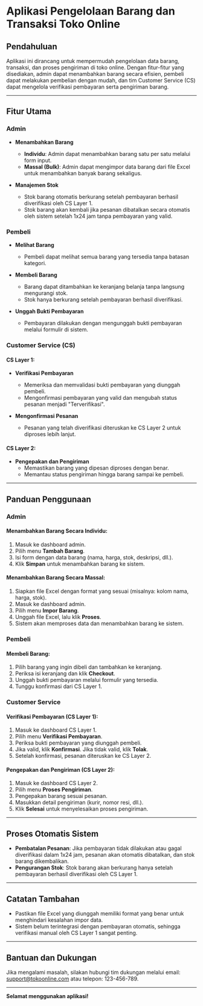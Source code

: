# Aplikasi Pengelolaan Barang dan Transaksi Toko Online

## Pendahuluan
Aplikasi ini dirancang untuk mempermudah pengelolaan data barang, transaksi, dan proses pengiriman di toko online. Dengan fitur-fitur yang disediakan, admin dapat menambahkan barang secara efisien, pembeli dapat melakukan pembelian dengan mudah, dan tim Customer Service (CS) dapat mengelola verifikasi pembayaran serta pengiriman barang.

---

## Fitur Utama

### Admin
- **Menambahkan Barang**
  - **Individu**: Admin dapat menambahkan barang satu per satu melalui form input.
  - **Massal (Bulk)**: Admin dapat mengimpor data barang dari file Excel untuk menambahkan banyak barang sekaligus.

- **Manajemen Stok**
  - Stok barang otomatis berkurang setelah pembayaran berhasil diverifikasi oleh CS Layer 1.
  - Stok barang akan kembali jika pesanan dibatalkan secara otomatis oleh sistem setelah 1x24 jam tanpa pembayaran yang valid.

### Pembeli
- **Melihat Barang**
  - Pembeli dapat melihat semua barang yang tersedia tanpa batasan kategori.

- **Membeli Barang**
  - Barang dapat ditambahkan ke keranjang belanja tanpa langsung mengurangi stok.
  - Stok hanya berkurang setelah pembayaran berhasil diverifikasi.

- **Unggah Bukti Pembayaran**
  - Pembayaran dilakukan dengan mengunggah bukti pembayaran melalui formulir di sistem.

### Customer Service (CS)
#### CS Layer 1:
- **Verifikasi Pembayaran**
  - Memeriksa dan memvalidasi bukti pembayaran yang diunggah pembeli.
  - Mengonfirmasi pembayaran yang valid dan mengubah status pesanan menjadi "Terverifikasi".

- **Mengonfirmasi Pesanan**
  - Pesanan yang telah diverifikasi diteruskan ke CS Layer 2 untuk diproses lebih lanjut.

#### CS Layer 2:
- **Pengepakan dan Pengiriman**
  - Memastikan barang yang dipesan diproses dengan benar.
  - Memantau status pengiriman hingga barang sampai ke pembeli.

---

## Panduan Penggunaan

### Admin
#### Menambahkan Barang Secara Individu:
1. Masuk ke dashboard admin.
2. Pilih menu **Tambah Barang**.
3. Isi form dengan data barang (nama, harga, stok, deskripsi, dll.).
4. Klik **Simpan** untuk menambahkan barang ke sistem.

#### Menambahkan Barang Secara Massal:
1. Siapkan file Excel dengan format yang sesuai (misalnya: kolom nama, harga, stok).
2. Masuk ke dashboard admin.
3. Pilih menu **Impor Barang**.
4. Unggah file Excel, lalu klik **Proses**.
5. Sistem akan memproses data dan menambahkan barang ke sistem.

### Pembeli
#### Membeli Barang:
1. Pilih barang yang ingin dibeli dan tambahkan ke keranjang.
2. Periksa isi keranjang dan klik **Checkout**.
3. Unggah bukti pembayaran melalui formulir yang tersedia.
4. Tunggu konfirmasi dari CS Layer 1.

### Customer Service
#### Verifikasi Pembayaran (CS Layer 1):
1. Masuk ke dashboard CS Layer 1.
2. Pilih menu **Verifikasi Pembayaran**.
3. Periksa bukti pembayaran yang diunggah pembeli.
4. Jika valid, klik **Konfirmasi**. Jika tidak valid, klik **Tolak**.
5. Setelah konfirmasi, pesanan diteruskan ke CS Layer 2.

#### Pengepakan dan Pengiriman (CS Layer 2):
1. Masuk ke dashboard CS Layer 2.
2. Pilih menu **Proses Pengiriman**.
3. Pengepakan barang sesuai pesanan.
4. Masukkan detail pengiriman (kurir, nomor resi, dll.).
5. Klik **Selesai** untuk menyelesaikan proses pengiriman.

---

## Proses Otomatis Sistem
- **Pembatalan Pesanan**: Jika pembayaran tidak dilakukan atau gagal diverifikasi dalam 1x24 jam, pesanan akan otomatis dibatalkan, dan stok barang dikembalikan.
- **Pengurangan Stok**: Stok barang akan berkurang hanya setelah pembayaran berhasil diverifikasi oleh CS Layer 1.

---

## Catatan Tambahan
- Pastikan file Excel yang diunggah memiliki format yang benar untuk menghindari kesalahan impor data.
- Sistem belum terintegrasi dengan pembayaran otomatis, sehingga verifikasi manual oleh CS Layer 1 sangat penting.

---

## Bantuan dan Dukungan
Jika mengalami masalah, silakan hubungi tim dukungan melalui email: support@tokoonline.com atau telepon: 123-456-789.

---

**Selamat menggunakan aplikasi!**

